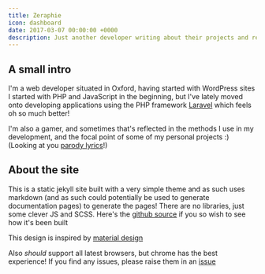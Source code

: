 ```yaml
---
title: Zeraphie
icon: dashboard
date: 2017-03-07 00:00:00 +0000
description: Just another developer writing about their projects and research
---
```


## A small intro

I'm a web developer situated in Oxford, having started with WordPress sites I started with PHP and JavaScript in the beginning, but I've lately moved onto developing applications using the PHP framework [Laravel](https://laravel.com/) which feels oh so much better!

I'm also a gamer, and sometimes that's reflected in the methods I use in my development, and the focal point of some of my personal projects :) (Looking at you [parody lyrics](/parody-lyrics/17-explosions-in-a-row)!)

## About the site

This is a static jekyll site built with a very simple theme and as such uses markdown (and as such could potentially be used to generate documentation pages) to generate the pages! There are no libraries, just some clever JS and SCSS. Here's the [github source](https://github.com/zeraphie/zeraphie.github.io) if you so wish to see how it's been built

This design is inspired by [material design](https://material.io/guidelines/)

Also *should* support all latest browsers, but chrome has the best experience! If you find any issues, please raise them in an [issue](https://github.com/zeraphie/zeraphie.github.io/issues)
